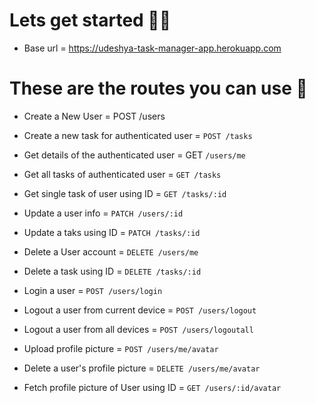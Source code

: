 # Lets get started 🥳🥳

  - Base url = https://udeshya-task-manager-app.herokuapp.com
  
# These are the routes you can use 🥰

  - Create a New User = POST /users
  
  - Create a new task for authenticated user = `POST /tasks`
  
  - Get details of the authenticated user = GET `/users/me`
  
  - Get all tasks of authenticated user = `GET /tasks`
  
  - Get single task of user using ID = `GET /tasks/:id`
  
  - Update a user info = `PATCH /users/:id`
  
  - Update a taks using ID = `PATCH /tasks/:id`
  
  - Delete a User account = `DELETE /users/me`
  
  - Delete a task using ID = `DELETE /tasks/:id`
  
  - Login a user = `POST /users/login`
  
  - Logout a user from current device = `POST /users/logout`
  
  - Logout a user from all devices = `POST /users/logoutall`
  
  - Upload profile picture = `POST /users/me/avatar`
  
  - Delete a user's profile picture = `DELETE /users/me/avatar`
  
  - Fetch profile picture of User using ID = `GET /users/:id/avatar`
